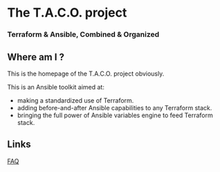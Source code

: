 # The T.A.C.O. project
### Terraform & Ansible, Combined & Organized

## Where am I ?

This is the homepage of the T.A.C.O. project obviously.

This is an Ansible toolkit aimed at:

* making a standardized use of Terraform.
* adding before-and-after Ansible capabilities to any Terraform stack.
* bringing the full power of Ansible variables engine to feed Terraform stack.

## Links

[FAQ](FAQ.md)
